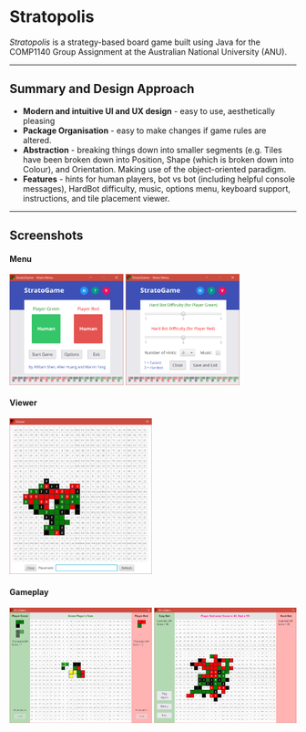 # Stratopolis

_Stratopolis_ is a strategy-based board game built using Java for the COMP1140 Group Assignment at the Australian National University (ANU).

___
## Summary and Design Approach
* **Modern and intuitive UI and UX design** - easy to use, aesthetically pleasing
* **Package Organisation** - easy to make changes if game rules are altered.
* **Abstraction** - breaking things down into smaller segments (e.g. Tiles have been broken down into Position, Shape (which is broken down into Colour), and Orientation. Making use of the object-oriented paradigm.
* **Features** - hints for human players, bot vs bot (including helpful console messages), HardBot difficulty, music, options menu, keyboard support, instructions, and tile placement viewer.

___
## Screenshots
#### Menu
<img src="img/menu-0.png" alt="Menu" style="width: 200px;">
<img src="img/menu-1.png" alt="Menu" style="width: 200px;">

#### Viewer
<img src="img/viewer.png" alt="Viewer" style="width: 250px;">

#### Gameplay
<img src="img/gameplay-0.png" alt="Gameplay" style="width: 250px;">
<img src="img/gameplay-1.png" alt="Gameplay" style="width: 250px;">